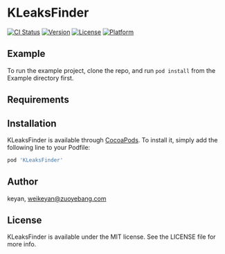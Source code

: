 # KLeaksFinder

[![CI Status](https://img.shields.io/travis/keyan/KLeaksFinder.svg?style=flat)](https://travis-ci.org/keyan/KLeaksFinder)
[![Version](https://img.shields.io/cocoapods/v/KLeaksFinder.svg?style=flat)](https://cocoapods.org/pods/KLeaksFinder)
[![License](https://img.shields.io/cocoapods/l/KLeaksFinder.svg?style=flat)](https://cocoapods.org/pods/KLeaksFinder)
[![Platform](https://img.shields.io/cocoapods/p/KLeaksFinder.svg?style=flat)](https://cocoapods.org/pods/KLeaksFinder)

## Example

To run the example project, clone the repo, and run `pod install` from the Example directory first.

## Requirements

## Installation

KLeaksFinder is available through [CocoaPods](https://cocoapods.org). To install
it, simply add the following line to your Podfile:

```ruby
pod 'KLeaksFinder'
```

## Author

keyan, weikeyan@zuoyebang.com

## License

KLeaksFinder is available under the MIT license. See the LICENSE file for more info.
